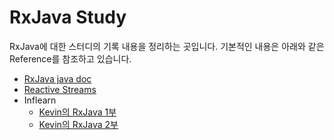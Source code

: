 # RxJava Study

RxJava에 대한 스터디의 기록 내용을 정리하는 곳입니다. 기본적인 내용은 아래와 같은 Reference를 참조하고 있습니다.

- [RxJava java doc](http://reactivex.io/RxJava/3.x/javadoc/overview-summary.html)
- [Reactive Streams](https://www.reactive-streams.org/)
- Inflearn
  - [Kevin의 RxJava 1부](https://www.inflearn.com/course/%EC%9E%90%EB%B0%94-%EB%A6%AC%EC%95%A1%ED%8B%B0%EB%B8%8C%ED%94%84%EB%A1%9C%EA%B7%B8%EB%9E%98%EB%B0%8D-1)
  - [Kevin의 RxJava 2부](https://www.inflearn.com/course/%EC%9E%90%EB%B0%94-%EB%A6%AC%EC%95%A1%ED%8B%B0%EB%B8%8C%ED%94%84%EB%A1%9C%EA%B7%B8%EB%9E%98%EB%B0%8D-2)
